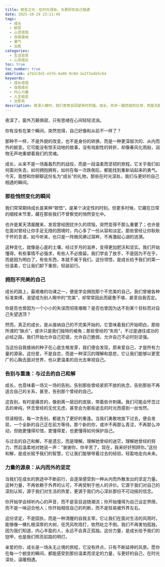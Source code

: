```yaml
---
title: 蜕变之光：在时光深处，与更好的自己相遇
date: 2025-10-29 23:21:49
tags:
  - 成长
  - 蜕变
  - 心灵感悟
  - 自我接纳
  - 勇气
  - 治愈
categories:
  - 生活哲思
  - 心灵成长
toc: true
toc_number: true
abbrlink: a7b3c9d1-e5f6-4a8b-9c0d-1e2f3a4b5c6d
keywords:
  - 成长感悟
  - 自我成长
  - 内心力量
  - 人生蜕变
  - 治愈系
description: 夜深人静时，我们常常会回望来时的路。成长，并非一蹴而就的壮举，而是无数个细微瞬间的累积，是内心深处悄然发生的蜕变。它关乎告别过去的自己，拥抱不完美的现在，并勇敢地走向未知的未来。这篇文章，想与你一同感受这份温柔而坚定的力量，探寻那些让我们变得更好的内在旅程。
---
```


夜深了，窗外万籁俱寂，只有思绪在心间轻轻流淌。

你有没有在某个瞬间，突然觉得，自己好像和从前不一样了？

那种不一样，不是外貌的改变，也不是身份的转换，而是一种更深层次的、从内而外的蜕变。它可能没有惊天动地的故事，没有戏剧性的转折，却像春风化雨般，润物无声地重塑着我们的灵魂。

成长，从来不是一场轰轰烈烈的战役，而是一段温柔而坚韧的旅程。它关乎我们如何面对失去，如何拥抱拥有，如何在每一次跌倒后，都能找到重新站起来的勇气。今天，我想和你聊聊这份名为“成长”的礼物，那些在时光深处，我们与更好的自己相遇的瞬间。

### 那些悄然变化的瞬间

我们常常期待成长是某种“顿悟”，是某个决定性的时刻。但更多时候，它藏在日常的细枝末节里，藏在那些我们不曾察觉的悄然变化中。

也许是某天清晨醒来，发现曾经困扰许久的烦恼，突然变得不那么重要了；也许是在面对曾经让你手足无措的困境时，内心多了一份从容和淡定。那些曾经让你耿耿于怀的言语，如今听来，也只是一阵微风拂过耳畔，不再激起心湖的涟漪。

这种变化，就像是心底的土壤，经过岁月的滋养，变得更加肥沃和坚实。我们开始懂得，有些事情不必强求，有些人不必挽留。我们学会了放手，不是因为不在乎，而是因为明白了，有些东西，本就不属于我们。这份领悟，是成长给予我们的第一份温柔，它让我们卸下重担，轻装前行。

### 拥抱不完美的自己

成长的路上，最艰难的功课之一，便是学会拥抱那个不完美的自己。我们曾被各种标准束缚，渴望成为别人眼中的“完美”，却常常因此而疲惫不堪，甚至自我否定。

你是否也曾因为一个小小的失误而彻夜难眠？是否也曾因为达不到某个目标而对自己失望透顶？

然而，真正的成长，是从接纳自己的不完美开始的。它意味着我们开始明白，那些所谓的“缺点”，或许只是我们独特的棱角；那些曾经的“失败”，不过是通往成功的必经之路。我们开始允许自己犯错，允许自己脆弱，允许自己不必时刻坚强。

当这份自我接纳的种子在心底生根发芽，我们便会发现，原来爱自己，才是所有力量的源泉。这份爱，不是自恋，而是一种深沉的理解和慈悲，它让我们能够以更宽广的心胸去面对世界，也以更温柔的目光去审视自己。

### 告别与重逢：与过去的自己和解

成长，也意味着一场又一场的告别。告别那些曾经紧抓不放的执念，告别那些不再适合自己的关系，甚至，告别那个曾经的自己。

这告别，有时是痛苦的，像剥离一层旧的皮肤，带着些许刺痛。我们可能会怀念过去的单纯，怀念曾经的无忧无虑，甚至会为那些逝去的时光而感到一丝怅然。

但请相信，每一次告别，都是为了更好的重逢。当我们勇敢地放下过去，便会发现，一个全新的自己正在前方等待。那个新的你，或许不再那么青涩，不再那么冲动，但她更懂得珍惜，更懂得爱，也更懂得如何保护自己。

与过去的自己和解，不是遗忘，而是理解。理解她曾经的迷茫，理解她曾经的努力，然后温柔地对她说一声：“谢谢你，你辛苦了。现在，我来好好照顾你。”这份和解，是成长赋予我们的智慧，它让我们能够带着过去的经验，轻盈地走向未来。

### 力量的源泉：从内而外的坚定

当我们在成长的旅途中不断前行，会逐渐感受到一种从内而外散发出的坚定力量。这种力量，不再依赖于外界的认可，不再受制于他人的评价。它源于我们对自己的深刻认知，源于我们对生活的热爱，更源于我们内心深处那份不可动摇的信念。

你开始学会倾听内心的声音，而不是盲目追随潮流；你开始懂得为自己设定界限，而不是一味迎合他人；你开始相信自己的判断，而不是轻易被外界左右。

这份坚定，不是固执，而是一种清醒的自我主宰。它让我们在面对生活的风雨时，能够像一棵扎根深厚的大树，任凭风吹雨打，依然屹立不倒。我们不再害怕孤独，因为我们知道，内心丰盈的人，永远不会真正孤独。这份力量，是成长给予我们的铠甲，也是我们照亮前路的明灯。

亲爱的你，成长是一场永无止境的旅程，它没有终点，只有不断延伸的风景。愿你在每一个蜕变的瞬间，都能感受到那份温柔而坚定的力量，与更好的自己，在时光深处，温暖相遇。